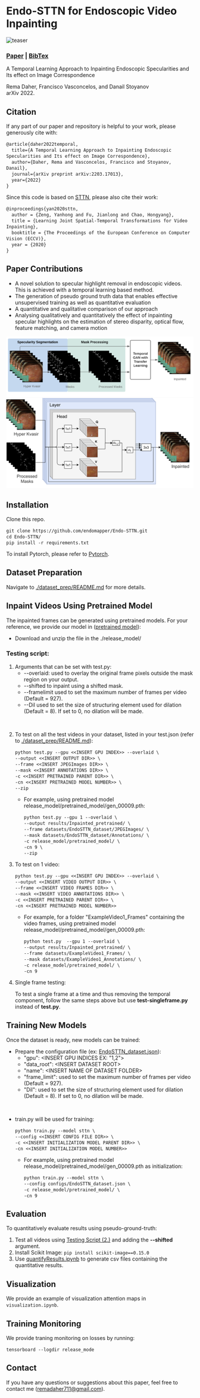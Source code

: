 # Endo-STTN for Endoscopic Video Inpainting
![teaser](./docs/motivation.png?raw=true)

### [Paper](https://arxiv.org/abs/2203.17013) | [BibTex](#citation)

A Temporal Learning Approach to Inpainting Endoscopic Specularities and Its effect on Image Correspondence<br>

Rema Daher, Francisco Vasconcelos, and Danail Stoyanov <br>
arXiv 2022.

<!-- ---------------------------------------------- -->
## Citation
If any part of our paper and repository is helpful to your work, please generously cite with:
```
@article{daher2022temporal,
  title={A Temporal Learning Approach to Inpainting Endoscopic Specularities and Its effect on Image Correspondence},
  author={Daher, Rema and Vasconcelos, Francisco and Stoyanov, Danail},
  journal={arXiv preprint arXiv:2203.17013},
  year={2022}
}
```

Since this code is based on [STTN](https://github.com/researchmm/STTN), please also cite their work: 
```
@inproceedings{yan2020sttn,
  author = {Zeng, Yanhong and Fu, Jianlong and Chao, Hongyang},
  title = {Learning Joint Spatial-Temporal Transformations for Video Inpainting},
  booktitle = {The Proceedings of the European Conference on Computer Vision (ECCV)},
  year = {2020}
}

```

<!-- ---------------------------------------------- -->
## Paper Contributions 
* A novel solution to specular highlight removal in endoscopic videos. This is achieved with a temporal learning based method.
* The generation of pseudo ground truth data that enables effective unsupervised training as well as quantitative evaluation
* A quantitative and qualitative comparison of our approach
* Analysing qualitatively and quantitatively the effect of inpainting specular highlights on the estimation of stereo disparity, optical flow, feature matching, and camera motion

![Flowchart](./docs/Flowchart.png?raw=true)
![Architecture](./docs/FlowchartArchi.png?raw=true)


<!-- ---------------------------------------------- -->
## Installation  

Clone this repo.

```
git clone https://github.com/endomapper/Endo-STTN.git
cd Endo-STTN/
pip install -r requirements.txt
```

To install Pytorch, please refer to [Pytorch](https://pytorch.org/).

<!-- ---------------------------------------------- -->
## Dataset Preparation

Navigate to [./dataset_prep/README.md](./dataset_prep/README.md) for more details.

<!-- ---------------------------------------------- -->
## Inpaint Videos Using Pretrained Model

The inpainted frames can be generated using pretrained models. 
For your reference, we provide our model in ([pretrained model](https://liveuclac-my.sharepoint.com/:f:/g/personal/ucabrd0_ucl_ac_uk/ErDBwVttNuxKkWXG7nLsnQcBMxCrbWaRhpUBGEEQ_JE_ew?e=Nj4vwD)):
- Download and unzip the file in the ./release_model/

### Testing script:

1. Arguments that can be set with test.py:
    - --overlaid: used to overlay the original frame pixels outside the mask region on your output. 
    - --shifted to inpaint using a shifted mask.
    - --framelimit used to set the maximum number of frames per video (Default = 927).
    - --Dil used to set the size of structuring element used for dilation (Default = 8). If set to 0, no dilation will be made.

<br />

2. To test on all the test videos in your dataset, listed in your test.json (refer to [./dataset_prep/README.md](./dataset_prep/README.md)):
    ```
    python test.py --gpu <<INSERT GPU INDEX>> --overlaid \
    --output <<INSERT OUTPUT DIR>> \
    --frame <<INSERT JPEGImages DIR>> \
    --mask <<INSERT ANNOTATIONS DIR>> \
    -c <<INSERT PRETRAINED PARENT DIR>> \
    -cn <<INSERT PRETRAINED MODEL NUMBER>> \
    --zip
    ``` 

    - For example, using pretrained model release_model/pretrained_model/gen_00009.pth: 
      ```
      python test.py --gpu 1 --overlaid \
      --output results/Inpainted_pretrained/ \
      --frame datasets/EndoSTTN_dataset/JPEGImages/ \
      --mask datasets/EndoSTTN_dataset/Annotations/ \
      -c release_model/pretrained_model/ \
      -cn 9 \
      --zip
      ```

3. To test on 1 video: 
    ```
    python test.py --gpu <<INSERT GPU INDEX>> --overlaid \
    --output <<INSERT VIDEO OUTPUT DIR>> \
    --frame <<INSERT VIDEO FRAMES DIR>> \
    --mask <<INSERT VIDEO ANNOTATIONS DIR>> \
    -c <<INSERT PRETRAINED PARENT DIR>> \
    -cn <<INSERT PRETRAINED MODEL NUMBER>>
    ``` 

    - For example, for a folder "ExampleVideo1_Frames" containing the video frames, using pretrained model release_model/pretrained_model/gen_00009.pth: 

      ``` 
      python test.py  --gpu 1 --overlaid \
      --output results/Inpainted_pretrained/ \
      --frame datasets/ExampleVideo1_Frames/ \
      --mask datasets/ExampleVideo1_Annotations/ \
      -c release_model/pretrained_model/ \
      -cn 9
      ``` 

4. Single frame testing:

    To test a single frame at a time and thus removing the temporal component, follow the same steps above but use **test-singleframe.py** instead of **test.py**.


<!-- ---------------------------------------------- -->
## Training New Models
Once the dataset is ready, new models can be trained:
- Prepare the configuration file (ex: [EndoSTTN_dataset.json](./configs/EndoSTTN_dataset.json)):
  - "gpu": \<INSERT GPU INDICES EX: "1,2"\>
  - "data_root": \<INSERT DATASET ROOT\>
  - "name": \<INSERT NAME OF DATASET FOLDER\>
  - "frame_limit": used to set the maximum number of frames per video (Default = 927).
  - "Dil": used to set the size of structuring element used for dilation (Default = 8). If set to 0, no dilation will be made.

 <br />

- train.py will be used for training:

  ```
  python train.py --model sttn \
  --config <<INSERT CONFIG FILE DIR>> \
  -c <<INSERT INITIALIZATION MODEL PARENT DIR>> \
  -cn <<INSERT INITIALIZATION MODEL NUMBER>>
  ```
  - For example, using pretrained model release_model/pretrained_model/gen_00009.pth as initialization: 
    ```
    python train.py --model sttn \
    --config configs/EndoSTTN_dataset.json \
    -c release_model/pretrained_model/ \
    -cn 9
    ```


<!-- ---------------------------------------------- -->
## Evaluation 
To quantitatively evaluate results using pseudo-ground-truth:
1. Test all videos using [Testing Script (2.)](#testing-script) and adding the **--shifted** argument.
2. Install Scikit Image: ``` pip install scikit-image==0.15.0 ```
3. Use [quantifyResults.ipynb](./quantifyResults.ipynb) to generate csv files containing the quantitative results.


<!-- ---------------------------------------------- -->
## Visualization 

We provide an example of visualization attention maps in ```visualization.ipynb```. 


<!-- ---------------------------------------------- -->
## Training Monitoring  

We provide traning monitoring on losses by running: 
```
tensorboard --logdir release_mode                                                    
```

<!-- ---------------------------------------------- -->
## Contact
If you have any questions or suggestions about this paper, feel free to contact me (remadaher711@gmail.com).